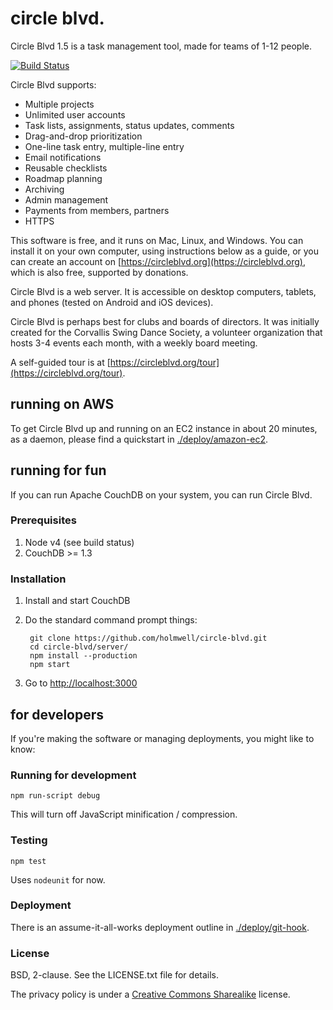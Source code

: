circle blvd.
===============
Circle Blvd 1.5 is a task management tool, made for teams of 1-12 people. 

[![Build Status](https://travis-ci.org/holmwell/circle-blvd.svg?branch=master)](https://travis-ci.org/holmwell/circle-blvd)

Circle Blvd supports:
 * Multiple projects
 * Unlimited user accounts 
 * Task lists, assignments, status updates, comments
 * Drag-and-drop prioritization
 * One-line task entry, multiple-line entry
 * Email notifications
 * Reusable checklists
 * Roadmap planning
 * Archiving
 * Admin management
 * Payments from members, partners
 * HTTPS

This software is free, and it runs on Mac, Linux, and Windows. You can install it on your own computer, using instructions below as a guide, or you can create an account on [https://circleblvd.org](https://circleblvd.org), which is also free, supported by donations.

Circle Blvd is a web server. It is accessible on desktop computers, tablets, and phones (tested on Android and iOS devices).

Circle Blvd is perhaps best for clubs and boards of directors. It was initially created for the Corvallis Swing Dance Society, a volunteer organization that hosts 3-4 events each month, with a weekly board meeting.

A self-guided tour is at [https://circleblvd.org/tour](https://circleblvd.org/tour).


running on AWS
----------------
To get Circle Blvd up and running on an EC2 instance in about 20 minutes, 
as a daemon, please find a quickstart in [./deploy/amazon-ec2](https://github.com/holmwell/circle-blvd/tree/master/deploy/amazon-ec2). 


running for fun
----------------
If you can run Apache CouchDB on your system, you can run Circle Blvd. 

### Prerequisites
1. Node v4 (see build status)
2. CouchDB >= 1.3

### Installation
1. Install and start CouchDB
2. Do the standard command prompt things:

        git clone https://github.com/holmwell/circle-blvd.git
        cd circle-blvd/server/
        npm install --production
        npm start
  
3. Go to [http://localhost:3000](http://localhost:3000)

for developers
-----------------
If you're making the software or managing deployments, you
might like to know:

### Running for development

    npm run-script debug

This will turn off JavaScript minification / compression.

### Testing

    npm test

Uses `nodeunit` for now.

### Deployment
There is an assume-it-all-works deployment outline in [./deploy/git-hook](https://github.com/holmwell/circle-blvd/tree/master/deploy/git-hook).

### License
BSD, 2-clause. See the LICENSE.txt file for details. 

The privacy policy is under a [Creative Commons Sharealike](https://creativecommons.org/licenses/by-sa/2.5/) license.